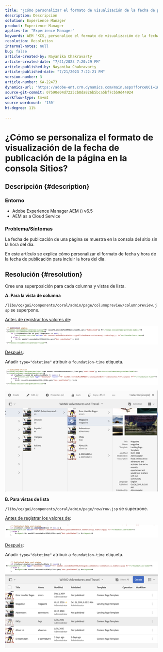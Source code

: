 ```yaml
---
title: "¿Cómo personalizar el formato de visualización de la fecha de publicación de la página en la consola Sitios?"
description: Descripción
solution: Experience Manager
product: Experience Manager
applies-to: "Experience Manager"
keywords: AEM "KCS, personalice el formato de visualización de la fecha de publicación para incluir la hora, la hora, la consola del sitio".
resolution: Resolution
internal-notes: null
bug: false
article-created-by: Nayanika Chakravarty
article-created-date: "7/21/2023 7:20:29 PM"
article-published-by: Nayanika Chakravarty
article-published-date: "7/21/2023 7:22:21 PM"
version-number: 3
article-number: KA-22473
dynamics-url: "https://adobe-ent.crm.dynamics.com/main.aspx?forceUCI=1&pagetype=entityrecord&etn=knowledgearticle&id=7deee0a5-fb27-ee11-9966-6045bd006ce9"
source-git-commit: 07b90e04d7225cb8da826b5bca5bf7cbb9d44924
workflow-type: tm+mt
source-wordcount: '130'
ht-degree: 11%

---
```


# ¿Cómo se personaliza el formato de visualización de la fecha de publicación de la página en la consola Sitios?

## Descripción {#description}


### Entorno

- Adobe Experience Manager AEM () v6.5
- AEM as a Cloud Service


### Problema/Síntomas

La fecha de publicación de una página se muestra en la consola del sitio sin la hora del día.

En este artículo se explica cómo personalizar el formato de fecha y hora de la fecha de publicación para incluir la hora del día.


## Resolución {#resolution}


Cree una superposición para cada columna y vistas de lista.

<b>A. Para la vista de columna</b>

`/libs/cq/gui/components/coral/admin/page/columnpreview/columnpreview.jsp` se superpone.

<u>Antes de registrar los valores de</u>:

![](assets/76d8eda9-2625-ee11-9cbe-6045bd006a22.png)

<u>Después</u>:

Añadir `type="datetime"` atribuir a `foundation-time` etiqueta.

![](assets/bc3fccb7-2625-ee11-9cbe-6045bd006a22.png)

![](assets/4b4c42f9-2625-ee11-9cbe-6045bd006a22.png)

<b>B. Para vistas de lista</b>

`/libs/cq/gui/components/coral/admin/page/row/row.jsp` se superpone.

<u>Antes de registrar los valores de</u>:

![](assets/b4d354c8-2625-ee11-9cbe-6045bd006a22.png)

<u>Después</u>:

Añadir `type="datetime"` atribuir a `foundation-time` etiqueta.

![](assets/82f75cd6-2625-ee11-9cbe-6045bd006a22.png)
![](assets/807c0517-2725-ee11-9cbe-6045bd006a22.png)
